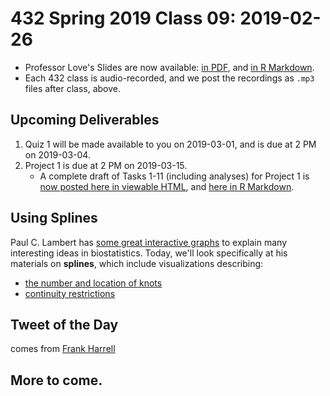 # 432 Spring 2019 Class 09: 2019-02-26

- Professor Love's Slides are now available: [in PDF](https://github.com/THOMASELOVE/2019-432/blob/master/slides/class09/432_2019_slides09.pdf), and [in R Markdown](https://github.com/THOMASELOVE/2019-432/blob/master/slides/class09/432_2019_slides09.Rmd). 
- Each 432 class is audio-recorded, and we post the recordings as `.mp3` files after class, above.

## Upcoming Deliverables

1. Quiz 1 will be made available to you on 2019-03-01, and is due at 2 PM on 2019-03-04.
2. Project 1 is due at 2 PM on 2019-03-15.
    - A complete draft of Tasks 1-11 (including analyses) for Project 1 is [now posted here in viewable HTML](http://rpubs.com/TELOVE/project1_demo_2019-432), and [here in R Markdown](https://github.com/THOMASELOVE/2019-432/blob/master/projects/project1-demo/432_2019_project1_demo_full_draft.Rmd).

## Using Splines

Paul C. Lambert has [some great interactive graphs](https://pclambert.net/interactivegraphs/) to explain many interesting ideas in biostatistics. Today, we'll look specifically at his materials on **splines**, which include visualizations describing:

- [the number and location of knots](https://pclambert.net/interactivegraphs/spline_eg/spline_eg)
- [continuity restrictions](https://pclambert.net/interactivegraphs/spline_continuity/spline_continuity)

## Tweet of the Day

comes from [Frank Harrell](https://twitter.com/f2harrell/status/1097335570517364737)



## More to come.
